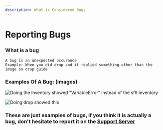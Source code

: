 ```yaml
---
description: What is Considered Bugs
---
```


# Reporting Bugs

### What is a bug

```
A bug is an unexpected occurance 
Example: When you did drop and it replied something other than the image on drop guide

```

### Examples Of A Bug: (images)

![Doing the Inventory showed "VariableError" instead of the sf9 inventory](https://cdn.discordapp.com/attachments/865155394112454686/885614889203298314/image1.png)

![Doing drop showed this](https://cdn.discordapp.com/attachments/865155394112454686/885156016436682792/Screen\_Shot\_2021-09-08\_at\_21.28.48.png)

### These are just examples of bugs, if you think it is actually a bug, don't hesitate to report it on the [Support Server](https://discord.gg/eRTx6p58Dv)
